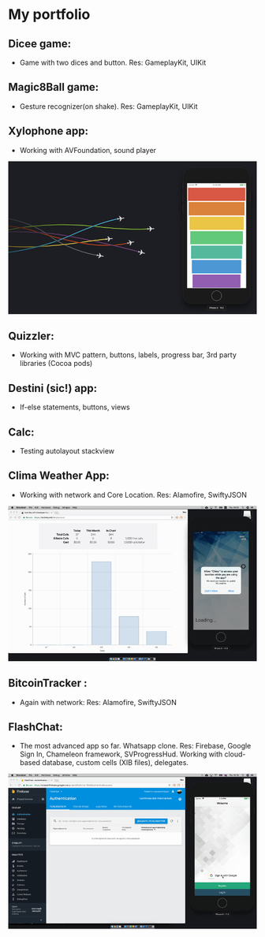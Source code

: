 # My portfolio

## __Dicee game__: 
- Game with two dices and button. Res: GameplayKit, UIKit

## __Magic8Ball game__: 
- Gesture recognizer(on shake). Res: GameplayKit, UIKit

## __Xylophone app__: 
- Working with AVFoundation, sound player

![](https://github.com/havebeenfitz/Portfolio/blob/master/03_Xylophone/XylophoneImage.png)

## __Quizzler__: 
- Working with MVC pattern, buttons, labels, progress bar, 3rd party libraries (Cocoa pods)

## __Destini__ (sic!) app: 
- If-else statements, buttons, views

## __Calc__: 
- Testing autolayout stackview

## __Clima__ Weather App: 
- Working with network and Core Location. Res: Alamofire, SwiftyJSON

![](https://github.com/havebeenfitz/Portfolio/blob/master/07_Clima/climaGif.gif)

## __BitcoinTracker__ : 
- Again with network: Res: Alamofire, SwiftyJSON

## __FlashChat__: 
- The most advanced app so far. Whatsapp clone. Res: Firebase, Google Sign In, Chameleon framework, SVProgressHud. Working with cloud-based database, custom cells (XIB files), delegates.

![](https://github.com/havebeenfitz/Portfolio/blob/master/09_FlashChat/finishedApp.gif)
